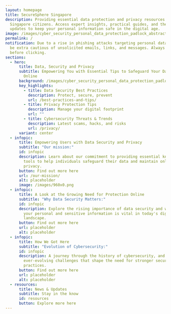 ```yaml
---
layout: homepage
title: SecureSphere Singapore
description: Providing essential data protection and privacy resources for
  Singapore citizens. Access expert insights, practical guides, and the latest
  updates to keep your personal information safe in the digital age.
image: /images/cyber_security_personal_data_protection_padlock_abstract_hi_tech_free_vector.jpg
permalink: /
notification: Due to a rise in phishing attacks targeting personal data, please
  be extra cautious of unsolicited emails, links, and messages. Always verify
  before clicking.
sections:
  - hero:
      title: Data, Security and Privacy
      subtitle: Empowering You with Essential Tips to Safeguard Your Data and Privacy
        Online
      background: /images/cyber_security_personal_data_protection_padlock_abstract_hi_tech_free_vector.jpg
      key_highlights:
        - title: Data Security Best Practices
          description: Protect, secure, prevent
          url: /best-practices-and-tips/
        - title: Privacy Protection Tips
          description: Manage your digital footprint
          url: ""
        - title: Cybersecurity Threats & Trends
          description: Latest scams, hacks, and risks
          url: /privacy/
      variant: center
  - infopic:
      title: Empowering Users with Data Security and Privacy
      subtitle: "Our mission:"
      id: infopic
      description: Learn about our commitment to providing essential knowledge and
        tools to help individuals safeguard their data and maintain online
        privacy.
      button: Find out more here
      url: /our-mission/
      alt: placeholder
      image: /images/960x0.png
  - infopic:
      title: A Look at the Growing Need for Protection Online
      subtitle: "Why Data Security Matters:"
      id: infopic
      description: Explore the rising importance of data security and why protecting
        your personal and sensitive information is vital in today's digital
        landscape.
      button: Find out more here
      url: placeholder
      alt: placeholder
  - infopic:
      title: How We Got Here
      subtitle: "Evolution of Cybersecurity:"
      id: infopic
      description: A journey through the history of cybersecurity, and the
        ever-evolving challenges that shape the need for stronger security
        practices.
      button: Find out more here
      url: placeholder
      alt: placeholder
  - resources:
      title: News & Updates
      subtitle: Stay in the know
      id: resources
      button: Explore more here
---
```


